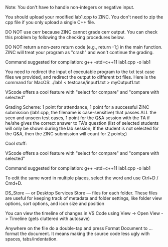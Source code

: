 Note: You don't have to handle non-integers or negative input.

You should upload your modified lab1.cpp to ZINC. You don't need to zip the cpp file if you only upload a single C++ file.

DO NOT use cerr because ZINC cannot grade cerr output. You can check this problem by following the checking procedures below.

DO NOT return a non-zero return code (e.g., return -1;) in the main function. ZINC will treat your program as "crash" and won't continue the grading.

Command suggested for compilation: g++ -std=c++11 lab1.cpp -o lab1


You need to redirect the input of executable program to the txt test case files we provided, and redirect the output to different txt files. Here is the command for MacOS: ./lab1 < testcase/input1.txt > myOutput1.txt

VScode offers a cool feature with "select for compare" and "compare with selected"

Grading Scheme: 1 point for attendance, 1 point for a successful ZINC submission (lab1.cpp, the filename is case-sensitive) that passes ALL the seen and unseen test cases, 1 point for the Q&A session with the TA if he/she gives the correct answer to TA's question (list of selected students will only be shown during the lab session; If the student is not selected for the Q&A, then the ZINC submission will count for 2 points;)


Cool stuff:

VScode offers a cool feature with "select for compare" and "compare with selected"

Command suggested for compilation: g++ -std=c++11 lab1.cpp -o lab1

To edit the same word in multiple places, select the word and use Ctrl+D / Cmd+D.

DS_Store — or Desktop Services Store — files for each folder. These files are useful for keeping track of metadata and folder settings, like folder view options, sort options, and icon size and position

You can view the timeline of changes in VS Code using View -> Open View -> Timeline (gets cluttered with autosave)

Anywhere on the file do a double-tap and press Format Document to ... format the document. It means making the source code less ugly with spaces, tabs/indentation. 